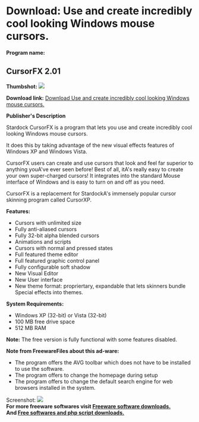 # Download: Use and create incredibly cool looking Windows mouse cursors.

**Program name:**

## CursorFX 2.01

  
**Thumbshot:** ![](http://www.freewarefiles.com/screenshot/cursorfx2_md.jpg)   
  
**Download link:** [Download Use and create incredibly cool looking Windows mouse cursors.](http://freesoftwares.boysofts.com/CursorFX_program_38546.html)  
  


**Publisher's Description**  
  


Stardock CursorFX is a program that lets you use and create incredibly cool looking Windows mouse cursors. 

It does this by taking advantage of the new visual effects features of Windows XP and Windows Vista.

CursorFX users can create and use cursors that look and feel far superior to anything youA've ever seen before! Best of all, itA's really easy to create your own super-charged cursors! It integrates into the standard Mouse interface of Windows and is easy to turn on and off as you need.

CursorFX is a replacement for StardockA's immensely popular cursor skinning program called CursorXP. 

**Features:**

  * Cursors with unlimited size 
  * Fully anti-aliased cursors 
  * Fully 32-bit alpha blended cursors 
  * Animations and scripts 
  * Cursors with normal and pressed states 
  * Full featured theme editor 
  * Full featured graphic control panel 
  * Fully configurable soft shadow 
  * New Visual Editor 
  * New User interface 
  * New theme format: propriertary, expandable that lets skinners bundle Special effects into themes. 

**System Requirements:**

  * Windows XP (32-bit) or Vista (32-bit) 
  * 100 MB free drive space 
  * 512 MB RAM 

**Note:** The free version is fully functional with some features disabled.

**Note from FreewareFiles about this ad-ware:**

  * The program offers the AVG toolbar which does not have to be installed to use the software. 
  * The program offers to change the homepage during setup 
  * The program offers to change the default search engine for web browsers installed in the system. 

  
  
Screenshot: ![](http://www.freewarefiles.com/screenshot/cursorfx2.jpg)   
**For more freeware softwares visit [Freeware software downloads.](http://freesoftwares.boysofts.com/)**   
**And [Free softwares and php script downloads.](http://www.boysofts.com/)**
